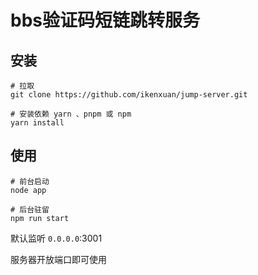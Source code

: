 # bbs验证码短链跳转服务

## 安装

```
# 拉取
git clone https://github.com/ikenxuan/jump-server.git
```
```
# 安装依赖 yarn 、pnpm 或 npm
yarn install
```

## 使用
```
# 前台启动
node app
```
```
# 后台驻留
npm run start
```
默认监听 `0.0.0.0`:3001

服务器开放端口即可使用
